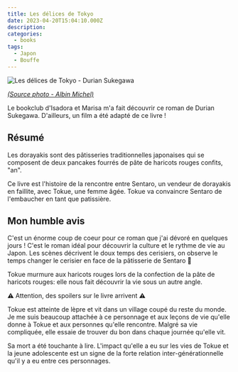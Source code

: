 ```yaml
---
title: Les délices de Tokyo
date: 2023-04-20T15:04:10.000Z
description:
categories:
  - books
tags:
  - Japon
  - Bouffe
---
```



![Les délices de Tokyo - Durian Sukegawa](https://www.albin-michel.fr/sites/default/files/couvertures/9782226322883-j.jpg)

_[(Source photo - Albin Michel)](https://www.albin-michel.fr/les-delices-de-tokyo-9782226322883)_


Le bookclub d'Isadora et Marisa m'a fait découvrir ce roman de Durian Sukegawa. D'ailleurs, un film a été adapté de ce livre !

## Résumé

Les dorayakis sont des pâtisseries traditionnelles japonaises qui se composent de deux pancakes fourrés de pâte de haricots rouges confits, "an".

Ce livre est l'histoire de la rencontre entre Sentaro, un vendeur de dorayakis en faillite, avec Tokue, une femme âgée. Tokue va convaincre Sentaro de l'embaucher en tant que patissière.


## Mon humble avis

C'est un énorme coup de coeur pour ce roman que j'ai dévoré en quelques jours ! C'est le roman idéal pour découvrir la culture et le rythme de vie au Japon. Les scènes décrivent le doux temps des cerisiers, on observe le temps changer le cerisier en face de la pâtisserie de Sentaro 🌸

Tokue murmure aux haricots rouges lors de la confection de la pâte de haricots rouges: elle nous fait découvrir la vie sous un autre angle.

⚠️ Attention, des spoilers sur le livre arrivent ⚠️

Tokue est atteinte de lèpre et vit dans un village coupé du reste du monde. Je me suis beaucoup attachée à ce personnage et aux leçons de vie qu'elle donne à Tokue et aux personnes qu'elle rencontre. Malgré sa vie compliquée, elle essaie de trouver du bon dans chaque journée qu'elle vit.

Sa mort a été touchante à lire. L'impact qu'elle a eu sur les vies de Tokue et la jeune adolescente est un signe de la forte relation inter-générationnelle qu'il y a eu entre ces personnages.
